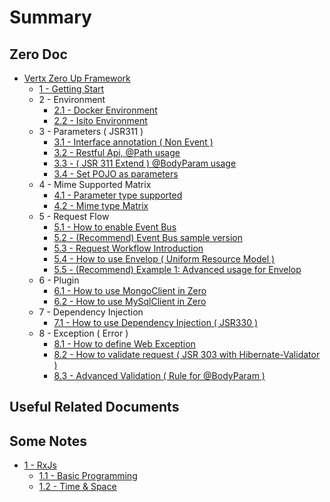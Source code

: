 # Summary

## Zero Doc

* [Vertx Zero Up Framework](README.md)
  * [1 - Getting Start](doc/zero-starter.md)
  * 2 - Environment
    * [2.1 - Docker Environment](doc/zero-docker.md)
    * [2.2 - Isito Environment](doc/zero-istio.md)
  * 3 - Parameters \( JSR311 \)
    * [3.1 - Interface annotation \( Non Event \)](doc/zero-interface.md)
    * [3.2 - Restful Api, @Path usage](doc/zero-path.md)
    * [3.3 - \( JSR 311 Extend \) @BodyParam usage](doc/zero-param.md)
    * [3.4 - Set POJO as parameters](doc/zero-pojo.md)
  * 4 - Mime Supported Matrix
    * [4.1 - Parameter type supported](doc/zero-typed.md)
    * [4.2 - Mime type Matrix](doc/zero-mime.md)
  * 5 - Request Flow
    * [5.1 - How to enable Event Bus](doc/zero-worker.md)
    * [5.2 - \(Recommend\) Event Bus sample version](doc/zero-ebs.md)
    * [5.3 - Request Workflow Introduction](doc/zero-mode.md)
    * [5.4 - How to use Envelop \( Uniform Resource Model \)](doc/zero-envelop.md)
    * [5.5 - \(Recommend\) Example 1: Advanced usage for Envelop](doc/zero-uniform.md)
  * 6 - Plugin
    * [6.1 - How to use MongoClient in Zero](doc/zero-mongo.md)
    * [6.2 - How to use MySqlClient in Zero](doc/zero-mysql.md)
  * 7 - Dependency Injection
    * [7.1 - How to use Dependency Injection \( JSR330 \)](doc/zero-di.md)
  * 8 - Exception \( Error \)
    * [8.1 - How to define Web Exception](doc/zero-error.md)
    * [8.2 - How to validate request \( JSR 303 with Hibernate-Validator \)](doc/zero-validate.md)
    * [8.3 - Advanced Validation \( Rule for @BodyParam \)](doc/zero-verify.md)

## Useful Related Documents

## Some Notes

* [1 - RxJs](doc/rxjs/README.md)
  * [1.1 - Basic Programming](doc/rxjs/11-streams.md)
  * [1.2 - Time & Space](doc/rxjs/12-time-and-space.md)

